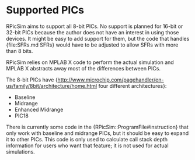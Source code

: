 # Supported PICs

RPicSim aims to support all 8-bit PICs.  No support is planned for 16-bit or 32-bit PICs because the author does not have an interest in using those devices.  It might be easy to add support for them, but the code that handles {file:SFRs.md SFRs} would have to be adjusted to allow SFRs with more than 8 bits.

RPicSim relies on MPLAB X code to perform the actual simulation and MPLAB X abstracts away most of the differences between PICs.

The 8-bit PICs have {http://www.microchip.com/pagehandler/en-us/family/8bit/architecture/home.html four different architectures}:

- Baseline
- Midrange
- Enhanced Midrange
- PIC18

There is currently some code in the {RPicSim::ProgramFile#instruction} that only work with baseline and midrange PICs, but it should be easy to expand it to other PICs.  This code is only used to calculate call stack depth information for users who want that feature; it is not used for actual simulations.